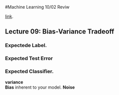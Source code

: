 #Machine Learning 10/02 Reviw


[link](http://www.cs.cornell.edu/courses/cs4780/2017sp/lectures/lecturenote11.html). 
## Lecture 09: Bias-Variance Tradeoff  
### Expectede Label.   
### Expected Test Error  
### Expected Classifier. 

**variance**   
**Bias**  inherent to your model. 
**Noise**


